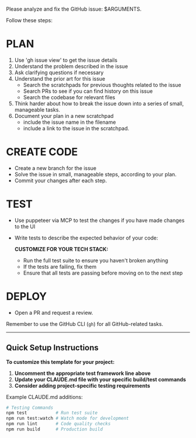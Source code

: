 Please analyze and fix the GitHub issue: $ARGUMENTS.

Follow these steps:

# PLAN
1. Use 'gh issue view' to get the issue details
2. Understand the problem described in the issue
3. Ask clarifying questions if necessary
4. Understand the prior art for this issue
   - Search the scratchpads for previous thoughts related to the issue
   - Search PRs to see if you can find history on this issue
   - Search the codebase for relevant files
5. Think harder about how to break the issue down into a series of small, manageable tasks.
6. Document your plan in a new scratchpad
   - include the issue name in the filename
   - include a link to the issue in the scratchpad.

# CREATE CODE
- Create a new branch for the issue
- Solve the issue in small, manageable steps, according to your plan.
- Commit your changes after each step.

# TEST
- Use puppeteer via MCP to test the changes if you have made changes to the UI
- Write tests to describe the expected behavior of your code:
  
  **CUSTOMIZE FOR YOUR TECH STACK:**
  <!-- Node.js/JavaScript Projects -->
  <!-- - Write Jest/Mocha/Vitest tests to describe the expected behavior of your code -->
  
  <!-- Python Projects -->
  <!-- - Write pytest tests to describe the expected behavior of your code -->
  
  <!-- Ruby/Rails Projects -->
  <!-- - Write rspec tests to describe the expected behavior of your code -->
  
  <!-- Go Projects -->
  <!-- - Write Go tests to describe the expected behavior of your code -->
  
  <!-- .NET Projects -->
  <!-- - Write xUnit tests to describe the expected behavior of your code -->
  
  <!-- Java Projects -->
  <!-- - Write JUnit tests to describe the expected behavior of your code -->
  
  <!-- PHP/Laravel Projects -->
  <!-- - Write PHPUnit tests to describe the expected behavior of your code -->
  
  <!-- Rust Projects -->
  <!-- - Write Rust tests to describe the expected behavior of your code -->
  
  - Run the full test suite to ensure you haven't broken anything
  - If the tests are failing, fix them
  - Ensure that all tests are passing before moving on to the next step

# DEPLOY
- Open a PR and request a review.

Remember to use the GitHub CLI (`gh`) for all GitHub-related tasks.

---

## Quick Setup Instructions

**To customize this template for your project:**

1. **Uncomment the appropriate test framework line above**
2. **Update your CLAUDE.md file with your specific build/test commands**
3. **Consider adding project-specific testing requirements**

Example CLAUDE.md additions:
```bash
# Testing Commands
npm test           # Run test suite
npm run test:watch # Watch mode for development
npm run lint       # Code quality checks
npm run build      # Production build
```